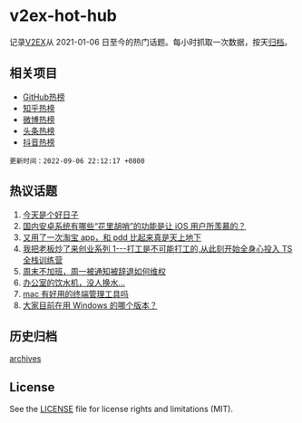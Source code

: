 # v2ex-hot-hub

 记录[V2EX](https://www.v2ex.com/)从 2021-01-06 日至今的热门话题。每小时抓取一次数据，按天[归档](archives)。
 
 ## 相关项目

- [GitHub热榜](https://github.com/lonnyzhang423/github-hot-hub)
- [知乎热榜](https://github.com/lonnyzhang423/zhihu-hot-hub)
- [微博热榜](https://github.com/lonnyzhang423/weibo-hot-hub)
- [头条热榜](https://github.com/lonnyzhang423/toutiao-hot-hub)
- [抖音热榜](https://github.com/lonnyzhang423/douyin-hot-hub)


 `更新时间：2022-09-06 22:12:17 +0800`

## 热议话题

1. [今天是个好日子](https://www.v2ex.com/t/877973)
1. [国内安卓系统有哪些“花里胡哨”的功能是让 iOS 用户所羡慕的？](https://www.v2ex.com/t/877975)
1. [又用了一次淘宝 app，和 pdd 比起来真是天上地下](https://www.v2ex.com/t/877970)
1. [我把老板炒了来创业系列 1---打工是不可能打工的,从此刻开始全身心投入 TS 全栈训练营](https://www.v2ex.com/t/877957)
1. [周末不加班，周一被通知被辞退如何维权](https://www.v2ex.com/t/877949)
1. [办公室的饮水机，没人换水...](https://www.v2ex.com/t/877999)
1. [mac 有好用的终端管理工具吗](https://www.v2ex.com/t/877933)
1. [大家目前在用 Windows 的哪个版本？](https://www.v2ex.com/t/877983)

## 历史归档

[archives](archives)

## License

See the [LICENSE](LICENSE) file for license rights and limitations (MIT).
